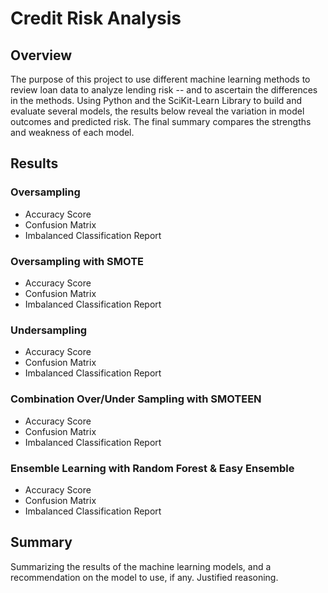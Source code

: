 # Credit Risk Analysis

## Overview
The purpose of this project to use different machine learning methods to review loan data to analyze lending risk -- and to ascertain the differences in the methods. Using Python and the SciKit-Learn Library to build and evaluate several models, the results below reveal the variation in model outcomes and predicted risk. The final summary compares the strengths and weakness of each model.

## Results
### Oversampling
- Accuracy Score
- Confusion Matrix
- Imbalanced Classification Report

### Oversampling with SMOTE
- Accuracy Score
- Confusion Matrix
- Imbalanced Classification Report

### Undersampling
- Accuracy Score
- Confusion Matrix
- Imbalanced Classification Report

### Combination Over/Under Sampling with SMOTEEN
- Accuracy Score
- Confusion Matrix
- Imbalanced Classification Report

### Ensemble Learning with Random Forest & Easy Ensemble
- Accuracy Score
- Confusion Matrix
- Imbalanced Classification Report

## Summary
Summarizing the results of the machine learning models, and a recommendation on the model to use, if any. Justified reasoning.
